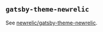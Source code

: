## `gatsby-theme-newrelic`

See [newrelic/gatsby-theme-newrelic](https://github.com/newrelic/gatsby-theme-newrelic).
